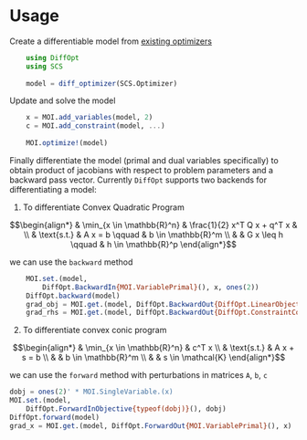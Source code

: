 # Usage

Create a differentiable model from [existing optimizers](https://www.juliaopt.org/JuMP.jl/stable/installation/)
```julia
    using DiffOpt
    using SCS
    
    model = diff_optimizer(SCS.Optimizer)
```

Update and solve the model 
```julia
    x = MOI.add_variables(model, 2)
    c = MOI.add_constraint(model, ...)
    
    MOI.optimize!(model)
```

Finally differentiate the model (primal and dual variables specifically) to obtain product of jacobians with respect to problem parameters and a backward pass vector. Currently `DiffOpt` supports two backends for differentiating a model:

1. To differentiate Convex Quadratic Program

```math
\begin{align*}
& \min_{x \in \mathbb{R}^n} & \frac{1}{2} x^T Q x + q^T x  & \\
& \text{s.t.}               & A x = b        \qquad        & b \in \mathbb{R}^m \\
&                           & G x \leq h     \qquad        & h \in \mathbb{R}^p
\end{align*}
```

we can use the `backward` method
```julia
    MOI.set.(model,
        DiffOpt.BackwardIn{MOI.VariablePrimal}(), x, ones(2))
    DiffOpt.backward(model)
    grad_obj = MOI.get.(model, DiffOpt.BackwardOut{DiffOpt.LinearObjective}(), x)
    grad_rhs = MOI.get.(model, DiffOpt.BackwardOut{DiffOpt.ConstraintConstant}(), c)
```

2. To differentiate convex conic program

```math
\begin{align*}
& \min_{x \in \mathbb{R}^n} & c^T x \\
& \text{s.t.}               & A x + s = b  \\
&                           & b \in \mathbb{R}^m  \\
&                           & s \in \mathcal{K}
\end{align*}
```

we can use the `forward` method with perturbations in matrices `A`, `b`, `c`
```julia
dobj = ones(2)' * MOI.SingleVariable.(x)
MOI.set.(model,
    DiffOpt.ForwardInObjective{typeof(dobj)}(), dobj)
DiffOpt.forward(model)
grad_x = MOI.get.(model, DiffOpt.ForwardOut{MOI.VariablePrimal}(), x)
```
